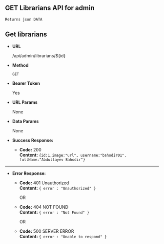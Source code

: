 **GET Librarians API for admin**
----
    Returns json DATA

## Get librarians

* **URL**

  /api/admin/librarians/${id}

* **Method**

  `GET`

* **Bearer Token**

  Yes

* **URL Params**

  None


* **Data Params**

  None


* **Success Response:**

    * **Code:** 200 <br/>
      **Content:**
      `{id:1,image:"url", username:"bahodir01", fullName:"Abdullayev Bahodir"}`<br/>

  
----

* **Error Response:**

    * **Code:** 401 Unauthorized <br />
      **Content:** `{ error : "Unauthorized" }`

      OR
    * **Code:** 404 NOT FOUND <br />
      **Content:** `{ error : "Not Found" }`

      OR

    * **Code:** 500 SERVER ERROR <br />
      **Content:** `{ error : "Unable to respond" }`

